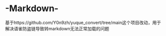 # -Markdown-
基于https://github.com/Y0n9zh/yuque_convert/tree/main这个项目改动，用于解决语雀防盗链导致转markdown无法正常加载的问题
